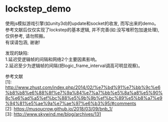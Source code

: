 # lockstep_demo  
使用js模拟游戏引擎(如unity3d)的update和socket的收发, 而写出来的demo。  
参考文献后仅仅实现了lockstep的基本逻辑, 并不完善(如:没写堆积包加速处理), 仅供参考, 请勿照搬。  
有误请包涵, 谢谢!  
  
发现的缺陷:   
    1.延迟受逻辑帧的间隔和网络2个主要因素影响。  
    2.延迟至少为逻辑帧的间隔(把logic_frame_interval调高可明显观察)。  
    


参考文献  
[1]: http://www.zhust.com/index.php/2014/02/%e7%bd%91%e7%bb%9c%e6%b8%b8%e6%88%8f%e7%9a%84%e7%a7%bb%e5%8a%a8%e5%90%8c%e6%ad%a5%ef%bc%88%e5%9b%9b%ef%bc%89%e5%b8%a7%e9%94%81%e5%ae%9a%e7%ae%97%e6%b3%95/#comments  
[2]: https://musoucrow.github.io/2018/03/09/bnb_1/  
[3]: http://www.skywind.me/blog/archives/131  